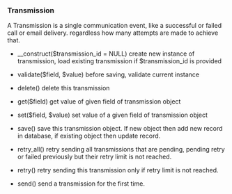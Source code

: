 ### Transmission
A Transmission is a single communication event, like a successful or failed call or email delivery. regardless how many attempts are made to achieve that.

*  __construct($transmission_id = NULL)
create new instance of transmission, load existing transmission if $transmission_id is provided

*  validate($field, $value)
before saving, validate current instance

*  delete()
delete this transmission

*  get($field)
get value of given field of transmission object

*  set($field, $value)
set value of a given field of transmission object

*  save()
save this transmission object. If new object then add new record in database, if existing object then update record.

*  retry_all()
retry sending all transmissions that are pending, pending retry or failed previously but their retry limit is not reached.

*  retry()
retry sending this transmission only if retry limit is not reached. 

*  send()
send a transmission for the first time.
